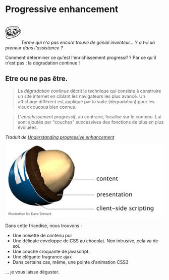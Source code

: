 # Progressive enhancement


<img src="../images/Troll-face.jpg" width="50" alt="Troll time" title="Troll time"/>_Terme qui n'a pas encore trouvé de génial inventeur… Y a t-il un preneur dans l'assistance ?_


Comment déterminer ce qu'est l'enrichissement progressif ? Par ce qu'il n'est pas : la dégradation continue !

## Etre ou ne pas être.

> La _dégradation continue_ décrit la technique qui consiste à construire un site internet en ciblant les navigateurs les plus avancé. Un affichage différent est appliqué par la suite (dégradation) pour les vieux coucous bien connus.

> L'_enrichissement progressif_, au contraire, focalise sur le contenu. Lui sont ajoutés par "couches" successives des fonctions de plus en plus évoluées.

_Traduit de [Understanding progressive enhancement](http://alistapart.com/article/understandingprogressiveenhancement)_

![Noisette enrichie](../images/progressive_enhancement-nut.jpg)

Dans cette friandise, nous trouvons :

- Une noisette de contenu pur
- Une délicate enveloppe de CSS au chocolat. Non intrusive, cela va de soi.
- Une couche croquante de javascript.
- Une élégante fragrance ajax
- Dans certains cas, même, une pointe d'animation CSS3

… je vous laisse déguster.
